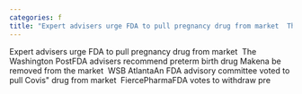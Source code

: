 ```yaml
---
categories: f
title: "Expert advisers urge FDA to pull pregnancy drug from market  The Washington Post"
---
```

Expert advisers urge FDA to pull pregnancy drug from market&nbsp;&nbsp;The Washington PostFDA advisers recommend preterm birth drug Makena be removed from the market&nbsp;&nbsp;WSB AtlantaAn FDA advisory committee voted to pull Covis" drug from market&nbsp;&nbsp;FiercePharmaFDA votes to withdraw pre